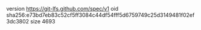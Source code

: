 version https://git-lfs.github.com/spec/v1
oid sha256:e73bd7eb83c52cf5ff3084c44df54fff5d6759749c25d3149481f02ef3dc3802
size 4693
